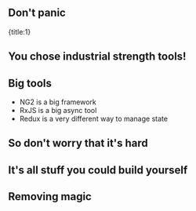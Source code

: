 ## Don't panic
{title:1}

## You chose industrial strength tools!

## Big tools

- NG2 is a big framework
- RxJS is a big async tool
- Redux is a very different way to manage state

## So don't worry that it's hard

## It's all stuff you could build yourself

## Removing magic

